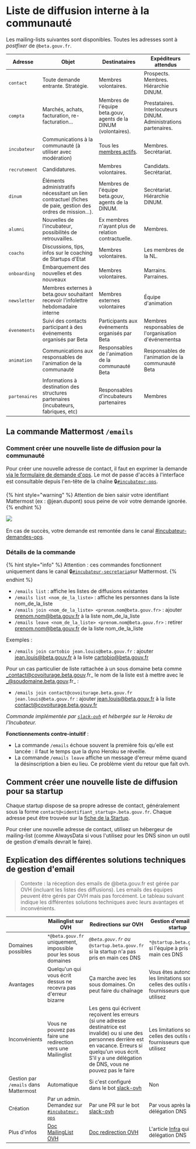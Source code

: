 # Liste de diffusion interne à la communauté

Les mailing-lists suivantes sont disponibles. Toutes les adresses sont à _postfixer_ de `@beta.gouv.fr`.

| Adresse       | Objet                                                                                                     | Destinataires                                                    | Expéditeurs attendus                                             |
| ------------- | --------------------------------------------------------------------------------------------------------- | ---------------------------------------------------------------- | ---------------------------------------------------------------- |
| `contact`     | Toute demande entrante. Stratégie.                                                                        | Membres volontaires.                                             | Prospects. Membres. Hiérarchie DINUM.                            |
| `compta`      | Marchés, achats, facturation, re-facturation…                                                             | Membres de l'équipe beta.gouv, agents de la DINUM (volontaires). | Prestataires. Interlocuteurs DINUM. Administrations partenaires. |
| `incubateur`  | Communications à la communauté (à utiliser avec modération)                                               | Tous les [membres actifs](https://beta.gouv.fr/communaute).      | Membres. Secrétariat.                                            |
| `recrutement` | Candidatures.                                                                                             | Membres volontaires.                                             | Candidats. Secrétariat.                                          |
| `dinum`       | Éléments administratifs nécessitant un lien contractuel (fiches de paie, gestion des ordres de mission…). | Membres de l'équipe beta.gouv, agents de la DINUM.               | Secrétariat. Hiérarchie DINUM.                                   |
| `alumni`      | Nouvelles de l'incubateur, possibilités de retrouvailles.                                                 | Ex membres n'ayant plus de relation contractuelle.               | Membres.                                                         |
| `coachs`      | Discussions, tips, infos sur le coaching de Startups d'Etat                                               | Membres volontaires.                                             | Les membres de la NL.                                            |
| `onboarding`  | Embarquement des nouvelles et des nouveaux                                                                | Membres volontaires.                                             | Marrains. Parraines.                                             |
| `newsletter`  | Membres externes à beta.gouv souhaitant recevoir l'infolettre hebdomadaire interne                        | Membres externes volontaires                                     | Équipe d'animation                                               |
| `évenements`  | Suivi des contacts participant à des événements organisés par Beta                                        | Participants aux événements organisés par Beta                   | Membres responsables de l'organisation d'événementsa             |
| `animation`   | Communications aux responsables de l'animation de la communauté                                           | Responsables de l'animation de la communauté Beta                | Responsables de l'animation de la communauté Beta                |
| `partenaires` | Informations à destination des structures partenaires (incubateurs, fabriques, etc)                       | Responsables d'incubateurs partenaires                           | Membres                                                          |

## La commande Mattermost `/emails`

### Comment créer une nouvelle liste de diffusion pour la communauté

Pour créer une nouvelle adresse de contact, il faut en exprimer la demande [via le formulaire de demande d'ops](https://airtable.com/shrJydj6dtrdSGmfq). Le mot de passe d'accès à l'interface est consultable depuis l'en-tête de la chaîne  🔒[`#incubateur-ops`](https://mattermost.incubateur.net/betagouv/channels/incubateur-ops).&#x20;

{% hint style="warning" %}
Attention de bien saisir votre identifiant Mattermost (ex : @jean.dupont) sous peine de voir votre demande ignorée.
{% endhint %}

![](<../../../.gitbook/assets/Capture d’écran 2022-06-15 à 19.50.40.png>)

En cas de succès, votre demande est remontée dans le canal [#incubateur-demandes-ops](https://mattermost.incubateur.net/betagouv/channels/incubateur-demandes-ops).

### Détails de la commande

{% hint style="info" %}
Attention : ces commandes fonctionnent uniquement dans le canal 🔒[`#incubateur-secretaria`](https://mattermost.incubateur.net/betagouv/channels/incubateur-secretaria)sur Mattermost.
{% endhint %}

* `/emails list` : affiche les listes de diffusions existantes
* `/emails list <nom_de_la_liste>` : affiche les personnes dans la liste nom\_de\_la\_liste
* `/emails join <nom_de_la_liste> <prenom.nom@beta.gouv.fr>` : ajouter prenom.nom@beta.gouv.fr à la liste nom\_de\_la\_liste
* `/emails leave <nom_de_la_liste> <prenom.nom@beta.gouv.fr>` : retirer prenom.nom@beta.gouv.fr de la liste nom\_de\_la\_liste

Exemples :

* `/emails join cartobio jean.louis@beta.gouv.fr` : ajouter jean.louis@beta.gouv.fr à la liste cartobio@beta.gouv.fr

Pour un cas particulier de liste rattachée à un sous domaine beta comme _contact@covoiturage.beta.gouv.fr_ le nom de la liste est à mettre avec le _@soudomaine.beta.gouv.fr_ :

* `/emails join contact@covoiturage.beta.gouv.fr jean.louis@beta.gouv.fr` : ajouter jean.louis@beta.gouv.fr à la liste contact@covoiturage.beta.gouv.fr

_Commande implémentée par_ [_`slack-ovh`_](https://github.com/betagouv/slack-ovh) _et hébergée sur le Heroku de l'Incubateur._

**Fonctionnements contre-intuitif** :

* La commande `/emails` échoue souvent la première fois qu'elle est lancée : il faut le temps que la dyno Heroku se réveille.
* La commande `/emails leave` affiche un message d'erreur même quand la désinscription a bien eu lieu. Ce problème vient du retour que fait ovh.

## Comment créer une nouvelle liste de diffusion pour sa startup

Chaque startup dispose de sa propre adresse de contact, généralement sous la forme `contact@<identifiant_startup>.beta.gouv.fr`. Chaque adresse peut être trouvée sur la [fiche de la Startup](https://beta.gouv.fr/startups).

Pour créer une nouvelle adresse de contact, utilisez un hébergeur de mailing-list (comme AlwaysData si vous l'utilisez pour les DNS sinon un outil de gestion d'emails devrait le faire).

## Explication des différentes solutions techniques de gestion d'email

> Contexte : la réception des emails de @beta.gouv.fr est gérée par OVH (incluant les listes des diffusions). Les emails des équipes peuvent être gérés par OVH mais pas forcément. Le tableau suivant indique les différentes solutions techniques avec leurs avantages et inconvénients.

|                                       | Mailinglist sur OVH                                                                                                | Redirections sur OVH                                                                                                                                                                                                                 | Gestion d'email par la startup                                                                                                                       |
| ------------------------------------- | ------------------------------------------------------------------------------------------------------------------ | ------------------------------------------------------------------------------------------------------------------------------------------------------------------------------------------------------------------------------------ | ---------------------------------------------------------------------------------------------------------------------------------------------------- |
| Domaines possibles                    | `*@beta.gouv.fr` uniquement, impossible pour les sous domaines                                                     | _`@beta.gouv.fr` ou_ `@startup.beta.gouv.fr` si la startup n'a pas pris en main ces DNS                                                                                                                                              | `*@startup.beta.gouv.fr` si l'équipe à pris en en main ces DNS                                                                                       |
| Avantages                             | Quelqu'un qui vous écrit dessus ne recevra pas d'erreur bizarre                                                    | Ça marche avec les sous domaines. On peut faire du chaînage                                                                                                                                                                          | Vous êtes autonome, les limitations sont celles des outils ou fournisseurs que vous utilisez                                                         |
| Inconvénients                         | Vous ne pouvez pas faire une redirection vers une Mailinglist                                                      | Les gens qui écrivent reçoivent les erreurs (si une adresse destinatrice est invalide) ou si une des personnes derrière est en vacance. Erreurs si quelqu'un vous écrit. S'il y a une délégation de DNS, vous ne pouvez pas le faire | Les limitations sont celles des outils ou fournisseurs que vous utilisez                                                                             |
| Gestion par `/emails` dans Mattermost | Automatique                                                                                                        | Si c'est configuré dans le bot [slack-ovh](https://github.com/betagouv/slack-ovh)                                                                                                                                                    | Non                                                                                                                                                  |
| Création                              | Par un admin. Demandez sur [`#incubateur-ops`](https://mattermost.incubateur.net/betagouv/channels/incubateur-ops) | Par une PR sur le bot [slack-ovh](https://github.com/betagouv/slack-ovh)                                                                                                                                                             | Par vous après la délégation DNS                                                                                                                     |
| Plus d'infos                          | [Doc MailingList OVH](https://docs.ovh.com/fr/emails/guide-dutilisation-mailing-list/)                             | [Doc redirection OVH](https://docs.ovh.com/fr/emails/guide-des-redirections-emails/)                                                                                                                                                 | L'article [Infra](../../../gerer-sa-startup-detat-ou-de-territoires-au-quotidien/je-fais-des-choix-technologique/infra.md) qui par la délégation DNS |
